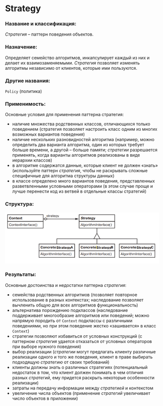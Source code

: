 # Strategy

### Название и классификация:
_Стратегия_ – паттерн поведения объектов.

### Назначение:
Определяет семейство алгоритмов, инкапсулирует каждый из них и делает их взаимозаменяемыми. _Стратегия_ позволяет изменять алгоритмы независимо от клиентов, которые ими пользуются.

### Другие названия:
`Policy` (политика)

### Применимость:
Основные условия для применения паттерна стратегия:
*	наличие множества родственных классов, отличающихся только поведением (стратегия позволяет настроить класс одним из многих возможных вариантов поведения)
*	наличие нескольких разновидностей алгоритма (например, можно определить два варианта алгоритма, один из которых требует больше времени, а другой – больше памяти; _стратегии_ разрешается применять, когда варианты алгоритмов реализованы в виде иерархии классов)
*	в алгоритме содержатся данные, которые клиент не должен «знать» (используйте паттерн _стратегия_, чтобы не раскрывать сложные специфичные для алгоритма структуры данных)
*	в классе определено много вариантов поведения, представленных разветвленными условными операторами (в этом случае проще и лучше перенести код из ветвей в отдельные классы стратегий)

### Структура:
![structure.png](structure.png)

### Результаты:
Основные достоинства и недостатки паттерна _стратегия_:
*	семейства родственных алгоритмов (позволяет повторное использование в разных контекстах; наследование позволяет вычленить общую для всех алгоритмов функциональность)
*	альтернатива порождению подклассов (наследование поддерживает многообразие алгоритмов или поведений; можно напрямую породить от `Context` подклассы с различными поведениями, но при этом поведение жестко «зашивается» в класс `Context`)
*	стратегии позволяют избавиться от условных конструкций (с паттерном _стратегия_ удается отказаться от условных операторов при выборе нужного поведения)
*	выбор реализации (_стратегии_ могут предлагать клиенту различные реализации одного и того же поведения, клиент в праве выбирать подходящую _стратегию_ от своих требований)
*	клиенты должны знать о различных стратегиях (потенциальный недостаток в том, что клиент должен понимать в чем отличия разных _стратегий_, ему придется раскрыть некоторые особенности реализации)
*	затраты на передачу информации между _стратегией_ и контекстом
*	увеличение числа объектов (применение _стратегий_ увеличивает число объектов в приложении) 
